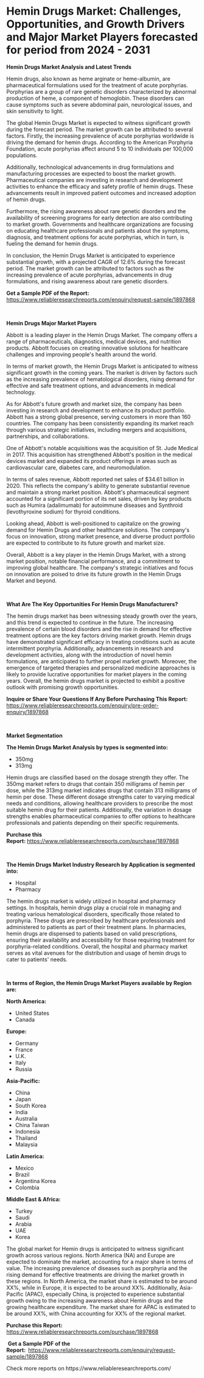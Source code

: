 <p><h1>Hemin Drugs Market: Challenges, Opportunities, and Growth Drivers and Major Market Players forecasted for period from 2024 - 2031</h1></p><p><strong>Hemin Drugs Market Analysis and Latest Trends</strong></p>
<p><p>Hemin drugs, also known as heme arginate or heme-albumin, are pharmaceutical formulations used for the treatment of acute porphyrias. Porphyrias are a group of rare genetic disorders characterized by abnormal production of heme, a component of hemoglobin. These disorders can cause symptoms such as severe abdominal pain, neurological issues, and skin sensitivity to light.</p><p>The global Hemin Drugs Market is expected to witness significant growth during the forecast period. The market growth can be attributed to several factors. Firstly, the increasing prevalence of acute porphyrias worldwide is driving the demand for hemin drugs. According to the American Porphyria Foundation, acute porphyrias affect around 5 to 10 individuals per 100,000 populations.</p><p>Additionally, technological advancements in drug formulations and manufacturing processes are expected to boost the market growth. Pharmaceutical companies are investing in research and development activities to enhance the efficacy and safety profile of hemin drugs. These advancements result in improved patient outcomes and increased adoption of hemin drugs.</p><p>Furthermore, the rising awareness about rare genetic disorders and the availability of screening programs for early detection are also contributing to market growth. Governments and healthcare organizations are focusing on educating healthcare professionals and patients about the symptoms, diagnosis, and treatment options for acute porphyrias, which in turn, is fueling the demand for hemin drugs.</p><p>In conclusion, the Hemin Drugs Market is anticipated to experience substantial growth, with a projected CAGR of 12.6% during the forecast period. The market growth can be attributed to factors such as the increasing prevalence of acute porphyrias, advancements in drug formulations, and rising awareness about rare genetic disorders.</p></p>
<p><strong>Get a Sample PDF of the Report:&nbsp;</strong> <a href="https://www.reliableresearchreports.com/enquiry/request-sample/1897868">https://www.reliableresearchreports.com/enquiry/request-sample/1897868</a></p>
<p>&nbsp;</p>
<p><strong>Hemin Drugs Major Market Players</strong></p>
<p><p>Abbott is a leading player in the Hemin Drugs Market. The company offers a range of pharmaceuticals, diagnostics, medical devices, and nutrition products. Abbott focuses on creating innovative solutions for healthcare challenges and improving people's health around the world.</p><p>In terms of market growth, the Hemin Drugs Market is anticipated to witness significant growth in the coming years. The market is driven by factors such as the increasing prevalence of hematological disorders, rising demand for effective and safe treatment options, and advancements in medical technology.</p><p>As for Abbott's future growth and market size, the company has been investing in research and development to enhance its product portfolio. Abbott has a strong global presence, serving customers in more than 160 countries. The company has been consistently expanding its market reach through various strategic initiatives, including mergers and acquisitions, partnerships, and collaborations.</p><p>One of Abbott's notable acquisitions was the acquisition of St. Jude Medical in 2017. This acquisition has strengthened Abbott's position in the medical devices market and expanded its product offerings in areas such as cardiovascular care, diabetes care, and neuromodulation.</p><p>In terms of sales revenue, Abbott reported net sales of $34.61 billion in 2020. This reflects the company's ability to generate substantial revenue and maintain a strong market position. Abbott's pharmaceutical segment accounted for a significant portion of its net sales, driven by key products such as Humira (adalimumab) for autoimmune diseases and Synthroid (levothyroxine sodium) for thyroid conditions.</p><p>Looking ahead, Abbott is well-positioned to capitalize on the growing demand for Hemin Drugs and other healthcare solutions. The company's focus on innovation, strong market presence, and diverse product portfolio are expected to contribute to its future growth and market size.</p><p>Overall, Abbott is a key player in the Hemin Drugs Market, with a strong market position, notable financial performance, and a commitment to improving global healthcare. The company's strategic initiatives and focus on innovation are poised to drive its future growth in the Hemin Drugs Market and beyond.</p></p>
<p>&nbsp;</p>
<p><strong>What Are The Key Opportunities For Hemin Drugs Manufacturers?</strong></p>
<p><p>The hemin drugs market has been witnessing steady growth over the years, and this trend is expected to continue in the future. The increasing prevalence of certain blood disorders and the rise in demand for effective treatment options are the key factors driving market growth. Hemin drugs have demonstrated significant efficacy in treating conditions such as acute intermittent porphyria. Additionally, advancements in research and development activities, along with the introduction of novel hemin formulations, are anticipated to further propel market growth. Moreover, the emergence of targeted therapies and personalized medicine approaches is likely to provide lucrative opportunities for market players in the coming years. Overall, the hemin drugs market is projected to exhibit a positive outlook with promising growth opportunities.</p></p>
<p><strong>Inquire or Share Your Questions If Any Before Purchasing This Report:</strong> <a href="https://www.reliableresearchreports.com/enquiry/pre-order-enquiry/1897868">https://www.reliableresearchreports.com/enquiry/pre-order-enquiry/1897868</a></p>
<p>&nbsp;</p>
<p><strong>Market Segmentation</strong></p>
<p><strong>The Hemin Drugs Market Analysis by types is segmented into:</strong></p>
<p><ul><li>350mg</li><li>313mg</li></ul></p>
<p><p>Hemin drugs are classified based on the dosage strength they offer. The 350mg market refers to drugs that contain 350 milligrams of hemin per dose, while the 313mg market indicates drugs that contain 313 milligrams of hemin per dose. These different dosage strengths cater to varying medical needs and conditions, allowing healthcare providers to prescribe the most suitable hemin drug for their patients. Additionally, the variation in dosage strengths enables pharmaceutical companies to offer options to healthcare professionals and patients depending on their specific requirements.</p></p>
<p><strong>Purchase this Report:&nbsp;</strong><a href="https://www.reliableresearchreports.com/purchase/1897868">https://www.reliableresearchreports.com/purchase/1897868</a></p>
<p>&nbsp;</p>
<p><strong>The Hemin Drugs Market Industry Research by Application is segmented into:</strong></p>
<p><ul><li>Hospital</li><li>Pharmacy</li></ul></p>
<p><p>The hemin drugs market is widely utilized in hospital and pharmacy settings. In hospitals, hemin drugs play a crucial role in managing and treating various hematological disorders, specifically those related to porphyria. These drugs are prescribed by healthcare professionals and administered to patients as part of their treatment plans. In pharmacies, hemin drugs are dispensed to patients based on valid prescriptions, ensuring their availability and accessibility for those requiring treatment for porphyria-related conditions. Overall, the hospital and pharmacy market serves as vital avenues for the distribution and usage of hemin drugs to cater to patients' needs.</p></p>
<p>&nbsp;</p>
<p><strong>In terms of Region, the Hemin Drugs Market Players available by Region are:</strong></p>
<p>
    <p> <strong> North America: </strong>
        <ul>
            <li>United States</li>
            <li>Canada</li>
        </ul>
        </p> 
    <p> <strong> Europe: </strong>
        <ul>
            <li>Germany</li>
            <li>France</li>
            <li>U.K.</li>
            <li>Italy</li>
            <li>Russia</li>
        </ul>
        </p> 
    <p> <strong> Asia-Pacific: </strong>
        <ul>
            <li>China</li>
            <li>Japan</li>
            <li>South Korea</li>
            <li>India</li>
            <li>Australia</li>
            <li>China Taiwan</li>
            <li>Indonesia</li>
            <li>Thailand</li>
            <li>Malaysia</li>
        </ul>
        </p> 
    <p> <strong> Latin America: </strong>
        <ul>
            <li>Mexico</li>
            <li>Brazil</li>
            <li>Argentina Korea</li>
            <li>Colombia</li>
        </ul>
        </p> 
    <p> <strong> Middle East & Africa: </strong>
        <ul>
            <li>Turkey</li>
            <li>Saudi</li>
            <li>Arabia</li>
            <li>UAE</li>
            <li>Korea</li>
        </ul>
    </p>
    </p>
<p><p>The global market for Hemin drugs is anticipated to witness significant growth across various regions. North America (NA) and Europe are expected to dominate the market, accounting for a major share in terms of value. The increasing prevalence of diseases such as porphyria and the rising demand for effective treatments are driving the market growth in these regions. In North America, the market share is estimated to be around XX%, while in Europe, it is expected to be around XX%. Additionally, Asia-Pacific (APAC), especially China, is projected to experience substantial growth owing to the increasing awareness about Hemin drugs and the growing healthcare expenditure. The market share for APAC is estimated to be around XX%, with China accounting for XX% of the regional market.</p></p>
<p><strong>Purchase this Report: </strong><a href="https://www.reliableresearchreports.com/purchase/1897868">https://www.reliableresearchreports.com/purchase/1897868</a></p>
<p>&nbsp;<strong>Get a Sample PDF of the Report:&nbsp;&nbsp;</strong><a href="https://www.reliableresearchreports.com/enquiry/request-sample/1897868">https://www.reliableresearchreports.com/enquiry/request-sample/1897868</a></p>
<p><strong></strong></p>
<p>Check more reports on https://www.reliableresearchreports.com/</p>